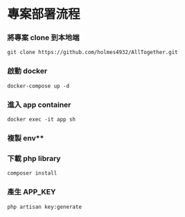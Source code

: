 # 專案部署流程

### 將專案 clone 到本地端

```
git clone https://github.com/holmes4932/AllTogether.git 
```

### 啟動 docker

```
docker-compose up -d
```

### 進入 app container

```
docker exec -it app sh
```

### 複製 env**


### 下載 php library

```
composer install
```


### 產生 APP_KEY

```
php artisan key:generate
```